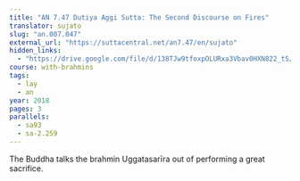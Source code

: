 ```yaml
---
title: "AN 7.47 Dutiya Aggi Sutta: The Second Discourse on Fires"
translator: sujato
slug: "an.007.047"
external_url: "https://suttacentral.net/an7.47/en/sujato"
hidden_links:
  - "https://drive.google.com/file/d/138TJw9tfoxpOLURxa3Vbav0HXN822_tS/view?usp=drivesdk"
course: with-brahmins
tags:
  - lay
  - an
year: 2018
pages: 3
parallels:
  - sa93
  - sa-2.259
---
```


The Buddha talks the brahmin Uggatasarīra out of performing a great sacrifice.
